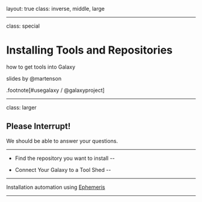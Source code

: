 layout: true
class: inverse, middle, large

---
class: special
# Installing Tools and Repositories
how to get tools into Galaxy

slides by @martenson

.footnote[\#usegalaxy / @galaxyproject]

---
class: larger

## Please Interrupt!

We should be able to answer your questions.

---

* Find the repository you want to install
 --

* Connect Your Galaxy to a Tool Shed
 --

---
Installation automation using [Ephemeris](https://github.com/galaxyproject/ephemeris)

---
